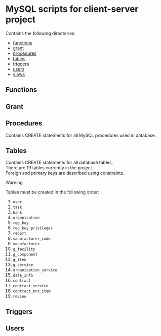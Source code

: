 # MySQL scripts for client-server project
Contains the following directories:
- [functions](#functions)
- [grant](#grant)
- [procedures](#procedures)
- [tables](#tables)
- [triggers](triggers)
- [users](#users)
- [views](#views)

## Functions
## Grant
## Procedures
Contains CREATE statements for all MySQL procedures used in database.

## Tables
Contains CREATE statements for all database tables.  
There are 19 tables currently in the project.  
Foreign and primary keys are described using constraints.

> [!WARNING]
> Tables must be created in the following order:
> 1. `user `
> 2. `task`
> 3. `bank`
> 4. `organisation`
> 5. `reg_key`
> 6. `reg_key_privileges`
> 7. `report`
> 8. `manufacturer_code`
> 9. `manufacturer`
> 10. `g_facility`
> 11. `g_component`
> 12. `g_item`
> 13. `g_service`
> 14. `organisation_service`
> 15. `date_info`
> 16. `contract`
> 17. `contract_service`
> 18. `contract_mnt_item`
> 19. `review`

## Triggers
## Users